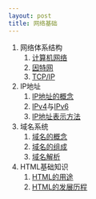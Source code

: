 ```yaml
---
layout: post
title: 网络基础
---
```

<ol>
  <li>网络体系结构
    <ol>
      <li><a href="https://baike.baidu.com/item/%E8%AE%A1%E7%AE%97%E6%9C%BA%E7%BD%91%E7%BB%9C/18763" target="_blank">计算机网络</a></li>
      <li><a href="https://baike.baidu.com/item/%E4%BA%92%E8%81%94%E7%BD%91/199186" target="_blank">因特网</a></li>
      <li><a href="https://baike.baidu.com/item/TCP/IP%E5%8D%8F%E8%AE%AE/212915" target="_blank">TCP/IP</a></li>
    </ol>
  </li>
  <li>IP地址
    <ol>
      <li><a href="https://baike.baidu.com/item/IP%E5%9C%B0%E5%9D%80/150859" target="_blank">IP地址的概念</a></li>
      <li>
        <a href="https://baike.baidu.com/item/IPv4?fromModule=lemma_search-box" target="_blank">IPv4</a>与<a href="https://baike.baidu.com/item/IPv6?fromModule=lemma_search-box" target="_blank">IPv6</a>
      </li>
      <li><a href="https://baike.baidu.com/item/IP%E5%9C%B0%E5%9D%80/150859#4" target="_blank">IP地址表示方法</a></li>
    </ol>
  </li>
  <li>域名系统
    <ol>
      <li><a href="https://baike.baidu.com/item/%E5%9F%9F%E5%90%8D/86062" target="_blank">域名的概念</a></li>
      <li><a href="https://baike.baidu.com/item/%E5%9F%9F%E5%90%8D%E7%BB%93%E6%9E%84/6176465?fr=aladdin" target="_blank">域名的组成</a></li>
      <li><a href="https://baike.baidu.com/item/%E5%9F%9F%E5%90%8D%E8%A7%A3%E6%9E%90?fromModule=lemma_search-box" target="_blank">域名解析</a></li>     
    </ol>
  </li>
  <li>HTML基础知识
    <ol>
      <li><a href="https://baike.baidu.com/item/HTML/97049" target="_blank">HTML的用途</a></li>
      <li><a href="https://baike.baidu.com/item/HTML/97049#2" target="_blank">HTML的发展历程</a></li>
    </ol>
  </li>
</ol>

